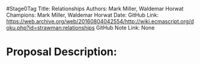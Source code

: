 #Stage0Tag
Title: Relationships
Authors: Mark Miller, Waldemar Horwat
Champions: Mark Miller, Waldemar Horwat
Date: 
GitHub Link: https://web.archive.org/web/20160804042554/http://wiki.ecmascript.org/doku.php?id=strawman:relationships
GitHub Note Link: None

# Proposal Description:
